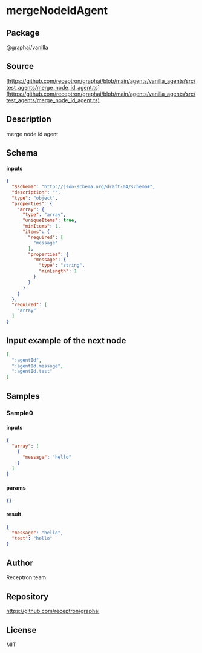 # mergeNodeIdAgent

## Package
[@graphai/vanilla](https://www.npmjs.com/package/@graphai/vanilla)
## Source
[https://github.com/receptron/graphai/blob/main/agents/vanilla_agents/src/test_agents/merge_node_id_agent.ts](https://github.com/receptron/graphai/blob/main/agents/vanilla_agents/src/test_agents/merge_node_id_agent.ts)

## Description

merge node id agent

## Schema

#### inputs

```json
{
  "$schema": "http://json-schema.org/draft-04/schema#",
  "description": "",
  "type": "object",
  "properties": {
    "array": {
      "type": "array",
      "uniqueItems": true,
      "minItems": 1,
      "items": {
        "required": [
          "message"
        ],
        "properties": {
          "message": {
            "type": "string",
            "minLength": 1
          }
        }
      }
    }
  },
  "required": [
    "array"
  ]
}
```

## Input example of the next node

```json
[
  ":agentId",
  ":agentId.message",
  ":agentId.test"
]
```

## Samples

### Sample0

#### inputs

```json
{
  "array": [
    {
      "message": "hello"
    }
  ]
}
```

#### params

```json
{}
```

#### result

```json
{
  "message": "hello",
  "test": "hello"
}
```

## Author

Receptron team

## Repository

https://github.com/receptron/graphai

## License

MIT
